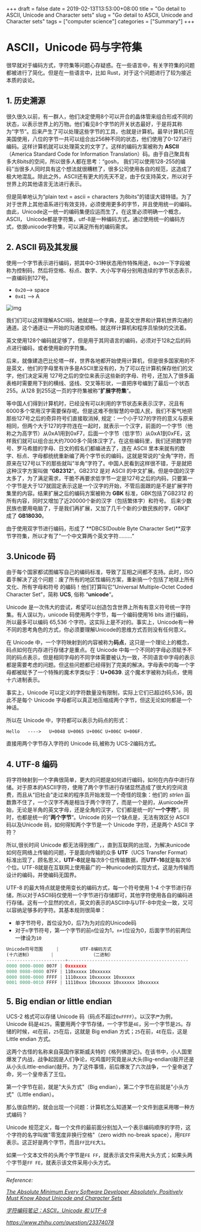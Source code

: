 +++
draft = false
date = 2019-02-13T13:53:00+08:00
title = "Go detail to ASCII, Unicode and Character sets"
slug = "Go detail to ASCII, Unicode and Character sets" 
tags = ["computer science"]
categories = ["Summary"]
+++

# ASCII，Unicode 码与字符集                                                                                                                                                                                                                                                                                                                                                                                                                      

很早就对于编码方式，字符集等问题心存疑惑。在一些语言中，有关字符集的问题都被进行了简化。但是在一些语言中，比如 Rust，对于这个问题进行了较为接近本质的谈论。

## 1. 历史溯源

很久很久以前，有一群人，他们决定使用8个可以开合的晶体管来组合形成不同的状态，以表示世界上的万物。他们看见8个字节的开关状态最好，于是将其称为“字节”。后来产生了可以处理这些字节的工具，也就是计算机。最早计算机只在美国使用，八位的字节一共可以组合出256种不同的状态，他们使用了0-127进行编码。这样计算机就可以处理英文的文字了。这样的编码方案被称为 **ASCII**（America Standard Code for Information Translation）码。由于自己聚具有多大8bits的空间，所以很多人都在思考：“gosh， 我们可以使用128-255的编码”当很多人同时具有这个想法就很糟糕了，很多公司使用各自的规范，这造成了极大地混乱。除此之外，ASCII还有更大的先天不足，由于仅支持英文，所以对于世界上的其他语言无法进行表示。

但是简单地认为“plain text = ascii = characters 为8bits”的错误大错特错。为了对于世界上其他语系进行有效支持，必须使用更多的字节，并且使用统一的编码。由此，Unicode这一统一的编码集便应运而生了。在这里必须明确一个概念，ASCII， Unicode都是字符集，utf-8是一种编码方式，通过使用统一的编码方式，依据unicode字符集，可以满足所有的编码需求。

## 2. ASCII 码及其发展

使用一个字节表示进行编码，把其中0-31种状态用作特殊用途，`0x20`一下字段被称为控制码，然后将空格、标点、数字、大小写字母分别用连续的字节状态表示，一直编码到127号。

+ `0x20`--> space
+ `0x41` --> A

![img](https://upload-images.jianshu.io/upload_images/1271566-5f2e864323d9226c?imageMogr2/auto-orient/strip%7CimageView2/2/w/875/format/webp)

我们们可以这样理解ASCII码，她就是一个字典，是英文世界和计算机世界沟通的通道。这个通道让一开始的沟通变顺畅。就这样计算机和程序员愉快的交流着。

英文使用128个编码就足够了，但是用于其同语言的编码，必须对于128之后的码点进行编码，或者使用新的字符集。

后来，就像建造巴比伦塔一样，世界各地都开始使用计算机，但是很多国家用的不是英文，他们的字母里有许多是ASCII里没有的，为了可以在计算机保存他们的文字，他们决定采用 
127号之后的空位来表示这些新的字母、符号，还加入了很多画表格时需要用下到的横线、竖线、交叉等形状，一直把序号编到了最后一个状态255。从128 到255这一页的字符集被称”**扩展字符集**“。

等中国人们得到计算机时，已经没有可以利用的字节状态来表示汉字，况且有6000多个常用汉字需要保存呢。但是这难不倒智慧的中国人民，我们不客气地把那些127号之后的奇异符号们直接取消掉, 规定：一个小于127的字符的意义与原来相同，但两个大于127的字符连在一起时，就表示一个汉字，前面的一个字节（他称之为高字节）从0xA1用到0xF7，后面一个字节（低字节）从0xA1到0xFE，这样我们就可以组合出大约7000多个简体汉字了。在这些编码里，我们还把数学符号、罗马希腊的字母、日文的假名们都编进去了，连在 ASCII 里本来就有的数字、标点、字母都统统重新编了两个字节长的编码，这就是常说的”全角”字符，而原来在127号以下的那些就叫”半角”字符了。中国人民看到这样很不错，于是就把这种汉字方案叫做 “**GB2312**“。GB2312 是对 ASCII 的中文扩展。但是中国的汉字太多了，为了满足需求，干脆不再要求低字节一定是127号之后的内码，只要第一个字节是大于127就固定表示这是一个汉字的开始，不管后面跟的是不是扩展字符集里的内容。结果扩展之后的编码方案被称为 **GBK** 标准，GBK包括了GB2312 的所有内容，同时又增加了近20000个新的汉字（包括繁体字）和符号。 后来少数民族也要用电脑了，于是我们再扩展，又加了几千个新的少数民族的字，GBK扩成了 **GB18030**。

 由于使用双字节进行编码，形成了 **DBCS(Double Byte Character Set)**双字节字符集，所以才有了“一个中文算两个英文字符.........”

 ## 3.Unicode 码 

由于每个国家都试图编写自己的编码标准，导致了互相之间都不支持。此时，ISO着手解决了这个问题：废了所有的地区性编码方案，重新搞一个包括了地球上所有文化、所有字母和符号 的编码！他们打算叫它”Universal Multiple-Octet Coded Character Set”，简称 **UCS**, 俗称 “**unicode**“。

 Unicode 是一次伟大的尝试，希望可以创造包含世界上所有有意义符号统一字符集。有人误以为，unicode 码使用两个字节，每一个编码使用16 bits 进行编码，所以最多可以编码 65,536 个字符。这实际上是不对的。事实上，Unicode有一种不同的思考角色的方式，你必须要理解Unicode的思维方式否则没有任何意义。

在 Unicode 中，一个字符映射到的内容被称为**码点**，这只是一个理论上的概念，码点如何在内存进行存储才是重点。在 Unicode 中每一个不同的字母必须赋予不同的码点表示，但是相同字母的不同字体需要被认为一致，不同语言中字母的表示都是需要考虑的问题。但这些问题都已经得到了完美的解决。字母表中的每一个字母都被赋予了一个特殊的魔术字类似于：**U+0639**. 这个魔术字被称为码点，使用十六进制表示。

事实上，Unicode 可以定义的字符数量没有限制，实际上它们已超过65,536，因此不是每个 Unicode 字母都可以真正地压缩成两个字节，但这无论如何都是一个神话。

所以在 Unicode 中，字符都可以表示为码点的形式：

```
Hello   ---->   U+0048 U+0065 U+006C U+006C U+006F.
```

直接用两个字节存入字符的 Unicode 码,被称为 UCS-2编码方式。

## 4. UTF-8 编码

将字符映射到一个字典很简单，更大的问题是如何进行编码，如何在内存中进行存储。对于原本的ASCII字符，使用了两个字节进行存储显然造成了很大的空间浪费，而且从“旧社会”走过来的程序员开始发现一个奇怪的现象：他们的 *strlen* 函数靠不住了，一个汉字不再是相当于两个字符了，而是一个是的，从unicode开始，无论是半角的英文字母，还是全角的汉字，它们都是统一的”**一个字符**“。同时，也都是统一的”**两个字节**“。Unicode 的另一个缺点是，无法有效区分 ASCII 码以及Unicode 码，如何得知两个字节是一个 Unicode 字符，还是两个 ASCII 字符？

所以,很长时间 Unicode 都无法得到推广，，直到互联网的出现，为解决unicode如何在网络上传输的问题，于是面向传输的众多 **UTF**（UCS Transfer Format）标准出现了，顾名思义，**UTF-8**就是每次8个位传输数据，而**UTF-16**就是每次16个位。UTF-8就是在互联网上使用最广的一种unicode的实现方式，这是为传输而设计的编码，并使编码无国界。

UTF-8 的最大特点就是使用变长的编码方式，每一个符号使用 1-4 个字节进行存储，所以对于ASCII码仅使用一个字节进行存储即可，其他字符使用各自的编码进行存储。这有一个显然的优点，英文的表示的ASCII中与UTF-8中完全一致，又可以容纳足够多的字符。其基本规则很简单：

+  单字节符号，首位设为0，后7为为对应的Unicode码
+ 对于`n`字节符号，第一个字节的前`n`位设为1，`n+1`位设为0，后面字节的前两位一律设为`10`

```rust
Unicode符号范围     |        UTF-8编码方式
(十六进制)        |              （二进制）
----------------------+---------------------------------------------
0000 0000-0000 007F | 0xxxxxxx
0000 0080-0000 07FF | 110xxxxx 10xxxxxx
0000 0800-0000 FFFF | 1110xxxx 10xxxxxx 10xxxxxx
0001 0000-0010 FFFF | 11110xxx 10xxxxxx 10xxxxxx 10xxxxxx
```

## 5.  Big endian or little endian

UCS-2 格式可以存储 Unicode 码（码点不超过`0xFFFF`）。以汉字`严`为例，Unicode 码是`4E25`，需要用两个字节存储，一个字节是`4E`，另一个字节是`25`。存储的时候，`4E`在前，`25`在后，这就是 Big endian 方式；`25`在前，`4E`在后，这是 Little endian 方式。

这两个古怪的名称来自英国作家斯威夫特的《格列佛游记》。在该书中，小人国里爆发了内战，战争起因是人们争论，吃鸡蛋时究竟是从大头(Big-endian)敲开还是从小头(Little-endian)敲开。为了这件事情，前后爆发了六次战争，一个皇帝送了命，另一个皇帝丢了王位。

第一个字节在前，就是"大头方式"（Big endian），第二个字节在前就是"小头方式"（Little endian）。

那么很自然的，就会出现一个问题：计算机怎么知道某一个文件到底采用哪一种方式编码？

Unicode 规范定义，每一个文件的最前面分别加入一个表示编码顺序的字符，这个字符的名字叫做"零宽度非换行空格"（zero width no-break space），用`FEFF`表示。这正好是两个字节，而且`FF`比`FE`大`1`。

如果一个文本文件的头两个字节是`FE FF`，就表示该文件采用大头方式；如果头两个字节是`FF FE`，就表示该文件采用小头方式。

-----

*Reference:*

*[The Absolute Minimum Every Software Developer Absolutely, Positively Must Know About Unicode and Character Sets](https://www.joelonsoftware.com/2003/10/08/the-absolute-minimum-every-software-developer-absolutely-positively-must-know-about-unicode-and-character-sets-no-excuses)*

*[字符编码笔记：ASCII，Unicode 和 UTF-8](http://www.ruanyifeng.com/blog/2007/10/ascii_unicode_and_utf-8.html)*

*https://www.zhihu.com/question/23374078*



 

 

 

 


